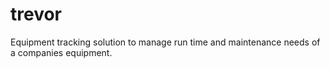 # trevor
Equipment tracking solution to manage run time and maintenance needs of a companies equipment.
